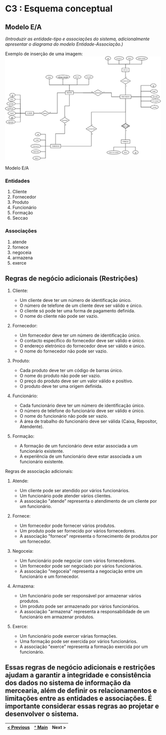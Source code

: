 # C3 : Esquema conceptual

## Modelo E/A
_(Introduzir as entidade-tipo e associações do sistema, adicionalmente apresentar o diagrama do modelo Entidade-Associação.)_

Exemplo de inserção de uma imagem:   
![Modelo E/A](images/image01.png)   

Modelo E/A

### Entidades

1. Cliente
2. Fornecedor
3. Produto
4. Funcionário
5. Formação
6. Seccao

### Associações

1. atende
2. fornece
3. negoceia
4. armazena
5. exerce


## Regras de negócio adicionais (Restrições)

1. Cliente:
   - Um cliente deve ter um número de identificação único.
   - O número de telefone de um cliente deve ser válido e único.
   - O cliente só pode ter uma forma de pagamento definida.
   - O nome do cliente não pode ser vazio.

2. Fornecedor:
   - Um fornecedor deve ter um número de identificação único.
   - O contacto específico do fornecedor deve ser válido e único.
   - O endereço eletrónico do fornecedor deve ser válido e único.
   - O nome do fornecedor não pode ser vazio.

3. Produto:
   - Cada produto deve ter um código de barras único.
   - O nome do produto não pode ser vazio.
   - O preço do produto deve ser um valor válido e positivo.
   - O produto deve ter uma origem definida.

4. Funcionário:
   - Cada funcionário deve ter um número de identificação único.
   - O número de telefone do funcionário deve ser válido e único.
   - O nome do funcionário não pode ser vazio.
   - A área de trabalho do funcionário deve ser válida (Caixa, Repositor, Atendente).

5. Formação:
   - A formação de um funcionário deve estar associada a um funcionário existente.
   - A experiência de um funcionário deve estar associada a um funcionário existente.

Regras de associação adicionais:

1. Atende:
   - Um cliente pode ser atendido por vários funcionários.
   - Um funcionário pode atender vários clientes.
   - A associação "atende" representa o atendimento de um cliente por um funcionário.

2. Fornece:
   - Um fornecedor pode fornecer vários produtos.
   - Um produto pode ser fornecido por vários fornecedores.
   - A associação "fornece" representa o fornecimento de produtos por um fornecedor.

3. Negoceia:
   - Um funcionário pode negociar com vários fornecedores.
   - Um fornecedor pode ser negociado por vários funcionários.
   - A associação "negoceia" representa a negociação entre um funcionário e um fornecedor.

4. Armazena:
   - Um funcionário pode ser responsável por armazenar vários produtos.
   - Um produto pode ser armazenado por vários funcionários.
   - A associação "armazena" representa a responsabilidade de um funcionário em armazenar produtos.

5. Exerce:
   - Um funcionário pode exercer várias formações.
   - Uma formação pode ser exercida por vários funcionários.
   - A associação "exerce" representa a formação exercida por um funcionário.

Essas regras de negócio adicionais e restrições ajudam a garantir a integridade e consistência dos dados no sistema de informação da mercearia, além de definir os relacionamentos e limitações entre as entidades e associações. É importante considerar essas regras ao projetar e desenvolver o sistema.
---
[< Previous](rei02.md) | [^ Main](https://github.com/TCM22-SIBD-G03/TCM22-SIBD-G03) | Next >
:--- | :---: | ---: 
